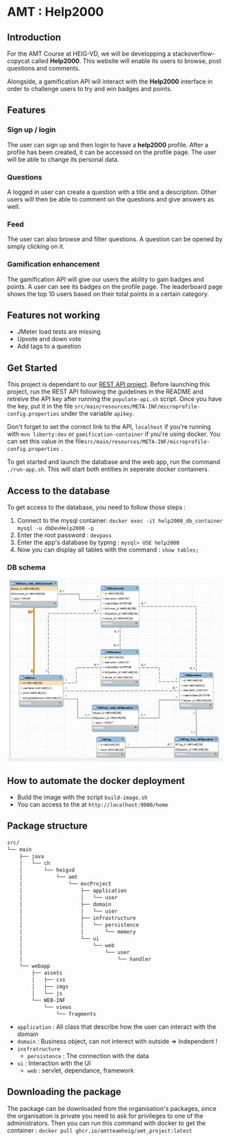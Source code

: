 # AMT : Help2000

## Introduction

For the AMT Course at HEIG-VD, we will be developping a stackoverflow-copycat called **Help2000**. This website will enable its users to browse, post questions and comments.

Alongside, a gamification API will interact with the **Help2000** interface in order to challenge users to try and win badges and points.

## Features

### Sign up / login

The user can sign up and then login to have a **help2000** profile. After a profile has been created, it can be accessed on the profile page. The user will be able to change its personal data.
 
### Questions

A logged in user can create a question with a title and a description. Other users will then be able to comment on the questions and give answers as well.

### Feed

The user can also browse and filter questions. A question can be opened by simply clicking on it.

### Gamification enhancement 

The gamification API will give our users the ability to gain badges and points. A user can see its badges on the profile page. The leaderboard page shows the top 10 users based on their total points in a certain category.

## Features not working

- JMeter load tests are missing
- Upvote and down vote
- Add tags to a question

## Get Started

This project is dependant to our [REST API project](https://github.com/amtteamheig/amt_project_api). Before launching this project, run the REST API following the guidelines in the README and retreive the API key after running the `populate-api.sh` script. Once you have the key, put it in the file `src/main/resources/META-INF/microprofile-config.properties` under the variable `apikey`.

Don't forget to set the correct link to the API, `localhost` if you're running with `mvn liberty:dev` or `gamification-container` if you're using docker. You can set this value in the file`src/main/resources/META-INF/microprofile-config.properties` .

To get started and launch the database and the web app, run the command `./run-app.sh`. This will start both entities in seperate docker containers.

## Access to the database

To get access to the database, you need to follow those steps : 

1. Connect to the mysql container: 
`docker exec -it help2000_db_container mysql -u dbDevHelp2000 -p`
2. Enter the root password : `devpass`
3. Enter the app's database by typing : `mysql> USE help2000`
4. Now you can display all tables with the command : `show tables;`

### DB schema

![](images/db_help2000.png)

## How to automate the docker deployment

- Build the image with the script `build-image.sh`
- You can access to the at `http://localhost:9000/home`

## Package structure

```
src/
└── main
    ├── java
    │   └── ch
    │       └── heigvd
    │           └── amt
    │               └── mvcProject
    │                   ├── application
    │                   │   └── user
    │                   ├── domain
    │                   │   └── user
    │                   ├── infrastructure
    │                   │   └── persistence
    │                   │       └── memory
    │                   └── ui
    │                       └── web
    │                           └── user
    │                               └── handler
    └── webapp
        ├── assets
        │   ├── css
        │   ├── imgs
        │   └── js
        └── WEB-INF
            └── views
                └── fragments

```

- `application` : All class that describe how the user can interact with the
 domain
- `domain` : Business object, can not interect with outside => Independent !
- `insfratructure`
    - `persistence` : The connection with the data
- `ui` : Interaction with the UI
    - `web` : servlet, dependance, framework

## Downloading the package
The package can be downloaded from the organisation's packages, since the organisation is private you need to ask for privileges to one of the administrators. Then you can run this command with docker to get the container : `docker pull ghcr.io/amtteamheig/amt_project:latest`

